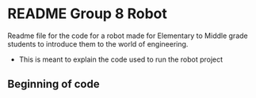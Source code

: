 # README Group 8 Robot

Readme file for the code for a robot made for Elementary to Middle grade students to introduce them to the world of engineering.

* This is meant to explain the code used to run the robot project


## Beginning of code

